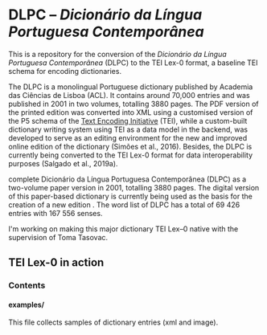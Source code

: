 # DLPC – *Dicionário da Língua Portuguesa Contemporânea*
This is a repository for the conversion of the *Dicionário da Língua Portuguesa Contemporânea* (DLPC) to the TEI Lex-0 format, a baseline TEI schema for encoding dictionaries.

The DLPC is a monolingual Portuguese dictionary published by Academia das Ciências de Lisboa (ACL). It contains around 70,000 entries and was published in 2001 in two volumes, totalling 3880 pages. The PDF version of the printed edition was converted into XML using a customised version of the P5 schema of the [Text Encoding Initiative](https://tei-c.org/guidelines/) (TEI), while a custom-built dictionary writing system using TEI as a data model in the backend, was developed to serve as an editing environment for the new and improved online edition of the dictionary (Simões et al., 2016). Besides, the DLPC is currently being converted to the TEI Lex-0 format for data interoperability purposes (Salgado et al., 2019a). 

complete Dicionário da Língua Portuguesa Contemporânea (DLPC) as a two-volume paper version in 2001, totalling 3880 pages. The digital version of this paper-based dictionary is currently being used as the basis for the creation of a new edition . The word list of DLPC has a total of 69 426 entries with 167 556 senses.


I'm working on making this major dictionary TEI Lex–0 native with the supervision of Toma Tasovac.


## TEI Lex-0 in action


### Contents

#### examples/
This file collects samples of dictionary entries (xml and image).
